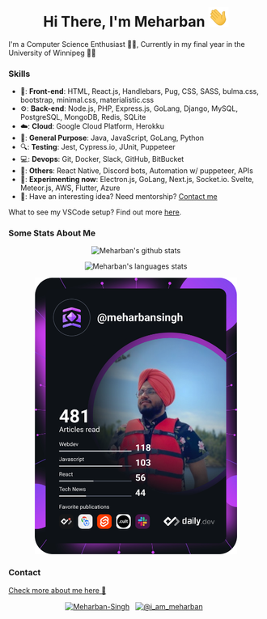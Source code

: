 <h1 align="Center">  Hi There, I'm Meharban <img src="https://raw.githubusercontent.com/ABSphreak/ABSphreak/master/gifs/Hi.gif" width="40px" /> </h1>

I'm a Computer Science Enthusiast  👨‍💻, Currently in my final year in the University of Winnipeg 👨‍🎓

### Skills
- 📰: **Front-end**: HTML, React.js, Handlebars, Pug, CSS, SASS, bulma.css, bootstrap, minimal.css, materialistic.css
- ⚙️: **Back-end**: Node.js, PHP, Express.js, GoLang, Django, MySQL, PostgreSQL, MongoDB, Redis, SQLite
- ☁️: **Cloud**: Google Cloud Platform, Herokku
- 🔖: **General Purpose**: Java, JavaScript, GoLang, Python
- 🔍: **Testing**: Jest, Cypress.io, JUnit, Puppeteer
- 💻: **Devops**: Git, Docker, Slack, GitHub, BitBucket
- 🤔: **Others**: React Native, Discord bots, Automation w/ puppeteer, APIs
- 🔧: **Experimenting now**: Electron.js, GoLang, Next.js, Socket.io. Svelte, Meteor.js, AWS, Flutter, Azure
- 👐: Have an interesting idea? Need mentorship? [Contact me](#contact-me)

What to see my VSCode setup? Find out more [here](https://gist.github.com/Meharban-Singh/8a9bad782010f87c19ef2cf88e5ade13).

### Some Stats About Me
<p align="center" >
<img alt="Meharban's github stats" src="https://github-readme-stats.vercel.app/api?username=Meharban-Singh&show_icons=true&theme=merko"  >
</p>
<p align="center">
<img alt="Meharban's languages stats" src="https://github-readme-stats.vercel.app/api/top-langs/?username=Meharban-Singh&langs_count=10&theme=tokyonight&layout=compact" >
</p>
<p align="center">
<a href="https://app.daily.dev/DailyDevTips"><img src="https://github.com/meharban-singh/meharban-singh/blob/master/devcard.svg" width="400" alt="Meharban Singh's Dev Card"/></a>
</p>

### Contact 

<a href="http://www.meharbansingh.me">Check more about me here 🌟 </a>

<p id="contact-me" align="center">
<a href="https://www.linkedin.com/in/meharban-singh/" target="_blank"><img align="center" src="https://www.vectorlogo.zone/logos/linkedin/linkedin-icon.svg" alt="Meharban-Singh" height="25" width="25" /></a>&nbsp;&nbsp;
<a href="https://twitter.com/i_am_meharban" target="_blank"><img align="center" src="https://www.vectorlogo.zone/logos/twitter/twitter-icon.svg" alt="@i_am_meharban" height="25" width="25" /></a>&nbsp;&nbsp;
</p>

